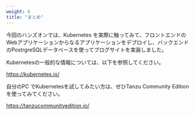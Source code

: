 ```yaml
---
weight: 6
title: "まとめ"
---
```


今回のハンズオンでは、Kubernetes を実際に触ってみて、フロントエンドのWebアプリケーションからなるアプリケーションをデプロイし、バックエンドのPostrgreSQLデータベースを使ってブログサイトを実装しました。

Kubernetesの一般的な情報については、以下を参照してください。

https://kubernetes.io/

自分のPC でKubernetesを試してみたい方は、ぜひTanzu Community Edition を使ってみてください。

https://tanzucommunityedition.io/
